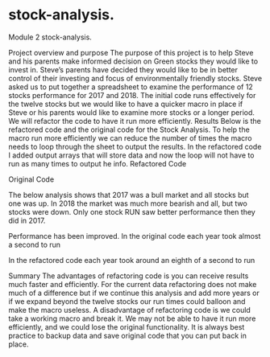 # stock-analysis.
Module 2 stock-analysis.

Project overview and purpose
The purpose of this project is to help Steve and his parents make informed decision on Green stocks they would like to invest in. Steve’s parents have decided they would like to be in better control of their investing and focus of environmentally friendly stocks. Steve asked us to put together a spreadsheet to examine the performance of 12 stocks performance for 2017 and 2018. The initial code runs effectively for the twelve stocks but we would like to have a quicker macro in place if Steve or his parents would like to examine more stocks or a longer period. We will refactor the code to have it run more efficiently. 
Results 
Below is the refactored code and the original code for the Stock Analysis. To help the macro run more efficiently we can reduce the number of times the macro needs to loop through the sheet to output the results. In the refactored code I added output arrays that will store data and now the loop will not have to run as many times to output he info. 
Refactored Code
 
Original Code
 
The below analysis shows that 2017 was a bull market and all stocks but one was up. In 2018 the market was much more bearish and all, but two stocks were down. Only one stock RUN saw better performance then they did in 2017. 
 
 




Performance has been improved. In the original code each year took almost a second to run 
 
 
In the refactored code each year took around an eighth of a second to run 
 
 
Summary 
The advantages of refactoring code is you can receive results much faster and efficiently. For the current data refactoring does not make much of a difference but if we continue this analysis and add more years or if we expand beyond the twelve stocks our run times could balloon and make the macro useless. A disadvantage of refactoring code is we could take a working macro and break it. We may not be able to have it run more efficiently, and we could lose the original functionality. It is always best practice to backup data and save original code that you can put back in place. 

